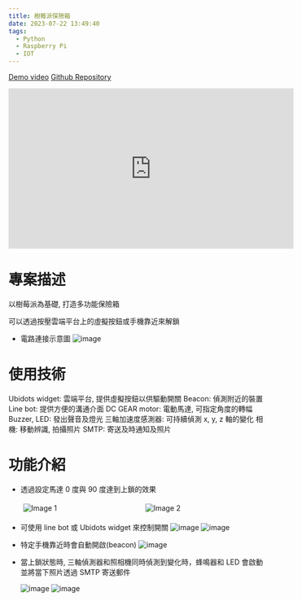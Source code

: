 ```yaml
---
title: 樹莓派保險箱
date: 2023-07-22 13:49:40
tags:
  - Python
  - Raspberry Pi
  - IOT
---
```


[Demo video](https://youtu.be/FsAhyxJDSNM)
[Github Repository](https://github.com/pseuder/securityBox)

<iframe width="560" height="315" src="https://www.youtube.com/embed/FsAhyxJDSNM" title="YouTube video player" frameborder="0" allow="accelerometer; autoplay; clipboard-write; encrypted-media; gyroscope; picture-in-picture; web-share" allowfullscreen></iframe>

# 專案描述

以樹莓派為基礎, 打造多功能保險箱

可以透過按壓雲端平台上的虛擬按鈕或手機靠近來解鎖

- 電路連接示意圖
  ![image](chart.jpg)

# 使用技術

Ubidots widget: 雲端平台, 提供虛擬按鈕以供驅動開關
Beacon: 偵測附近的裝置
Line bot: 提供方便的溝通介面
DC GEAR motor: 電動馬達, 可指定角度的轉幅
Buzzer, LED: 發出聲音及燈光
三軸加速度感測器: 可持續偵測 x, y, z 軸的變化
相機: 移動辨識, 拍攝照片
SMTP: 寄送及時通知及照片

# 功能介紹

- 透過設定馬達 0 度與 90 度達到上鎖的效果
  <div style="display: flex;">
    <img src="lock.jpg" alt="Image 1" style="flex: 1; margin: 5px;">
    <img src="unlock.jpg" alt="Image 2" style="flex: 1; margin: 5px;">
  </div>

- 可使用 line bot 或 Ubidots widget 來控制開關
  ![image](linebot.jpg)
  ![image](ubidot.jpg)

- 特定手機靠近時會自動開啟(beacon)
  ![image](beacon.jpg)

- 當上鎖狀態時, 三軸偵測器和照相機同時偵測到變化時，蜂鳴器和 LED 會啟動並將當下照片透過 SMTP 寄送郵件

  ![image](itemmove.jpg)
  ![image](mail.png)

